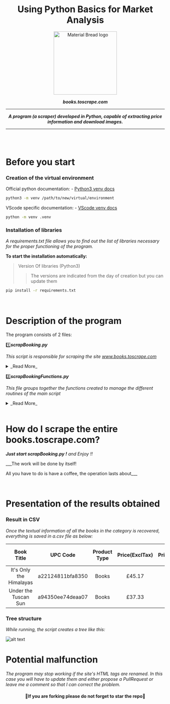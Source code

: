 <div align="center">

# Using Python Basics for Market Analysis
</div>

<p align="center">
  <img width="200" src="https://user.oc-static.com/upload/2020/09/22/1600779540759_Online%20bookstore-01.png" alt="Material Bread logo">
</p>

<div align="center">

___books.toscrape.com___

</div>

---

<div align="center">

___A program (a scraper) developed in Python, capable of extracting price information and download images.___
</div>

---
<br/>
<br/>

# Before you start

### Creation of the virtual environment
Official python documentation:
    - [Python3 venv docs](https://docs.python.org/fr/3/library/venv.html "Documentation for creating and using a virtual environment to work free from version conflicts.")
```bash
python3 -m venv /path/to/new/virtual/environment
```

VScode specific documentation:
    - [VScode venv docs](https://code.visualstudio.com/docs/python/environments "Documentation for creating and using a virtual environment to work free from version conflicts.")
```bash
python -m venv .venv
```

### Installation of libraries
_A requirements.txt file allows you to find out the list of libraries necessary for the proper functioning of the program._

__To start the installation automatically:__
>Version Of libraries (Python3)
>>The versions are indicated from the day of creation but you can update them
```bash
pip install -r requirements.txt
```

<br/>

# Description of the program
The program consists of 2 files:

:one:___scrapBooking.py___

_This script is responsible for scraping the site www.books.toscrape.com_
<details>
  <summary>_Read More_</summary>
  <p>

__CONCEPTION:__

:point_right:__Step 1:__ 

Extraction of URLS from each category and listing.

:point_right:__Step 2:__ 

Peel this list to scrape all book links
        and generate tuples listing (category name, [link list])

:point_right:__Step 3:__ 

Query each book link to:
* Extraction of textual information
* Download the image of the book

:point_right:__Step 3bis:__ 

Creation of self-named parent files according to the name of the category:
* Creation of 'CSV' and 'IMAGES' child folders
* Saving text data to a CSV file in the CSV folder
* Saving images renamed with the title of the book in the IMAGES folder


__GENERATION OF FOLDERS AND FILES:__

* ___Parent folder___ with the category name
    - ___Child folder___ named CSV
        - File.csv with the name of the category
    - ___Child folder___ named IMAGES
        - Saving images in JPG format and renamed with the title of the book
</p>
</details>


:two:___scrapBookingFunctions.py___

_This file groups together the functions created to manage the different routines of the main script_
<details>
  <summary>_Read More_</summary>
  <p>

:arrow_right:__scrap_links_of_categories__

Function used to retrieve the links of the categories.

:arrow_right:__scrap_links_of_books__

Function used to retrieve the links of the books.

:arrow_right:__scrap_book_informations__

This function retrieves the following information:
- Book name
- UPC code
- Type of product
- Price (with and without tax, and tax only)
- The availability
- the number of comments
- the star rating
- the url of the image
And download the images.

:arrow_right:__scrap_and_save_book_image__

Function used to download the image of each book.

:arrow_right:__create_folder__

Function used only to manage
a possible error during file access, 
the path settings are deliberately 
processed in the same place as the calls 
for the sake of readability
</p>
</details>

<br/>

# How do I scrape the entire books.toscrape.com?

___Just start scrapBooking.py !___ _and Enjoy !!_

___The work will be done by itself!

All you have to do is have a coffee, the operation lasts about___

<br/>

# Presentation of the results obtained

### Result in CSV

_Once the textual information of all the books in the category is recovered, everything is saved in a.csv file as below:_

| Book  Title | UPC Code | Product Type | Price(ExclTax) | Price(InclTax) | Taxes | Availability | Number of reviews | nb of stars | Image Url |
| :---: | :---: | :---: | :---: | :---: | :---: | :---: | :---: | :---: | :---: |
| It's  Only  the  Himalayas  | a22124811bfa8350 | Books | £45.17 | £45.17 | £0.00 | In  stock  (19  available)  | 17 | Two | http://books.toscrape.com/media/.../.../foo.jpg |
| Under  the  Tuscan  Sun | a94350ee74deaa07 | Books | £37.33 | £37.33 | £0.00 | In  stock  (7  available) | 5 | Four | http://books.toscrape.com/media/.../.../foo.jpg |

### Tree structure

_While running, the script creates a tree like this:_

![alt text](https://github.com/py-Thony/Use-Python-for-Scraping-Market-Analysis/blob/master/Livrables/tree.JPG?raw=true)


# Potential malfunction

_The program may stop working if the site's HTML tags are renamed._
_In this case you will have to update them and either propose a PullRequest_
_or leave me a comment so that I can correct the problem._


<div align="center">

#### :snake:If you are forking please do not forget to star the repo:snake:

</br>